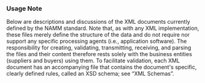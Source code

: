 ### Usage Note

Below are descriptions and discussions of the XML documents currently defined by the NAMM standard.
 Note that, as with any XML implementation, these files merely define the structure of the data and
 do not require nor support any specific processing agents (i.e., application software).
 The responsibility for creating, validating, transmitting, receiving, and parsing the files and their
  content therefore rests solely with the business entities (suppliers and buyers) using them.
  To facilitate validation, each XML document has an accompanying
file that contains the document&#39;s specific, clearly defined rules,
called an XSD schema; see &ldquo;XML Schemas&rdquo;.